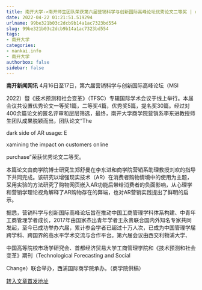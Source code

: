 ```yaml
---
title: 南开大学->南开师生团队荣获第六届营销科学与创新国际高峰论坛优秀论文二等奖 | nankai.info
date: 2022-04-22 01:21:51.519294
urlname: 99be321b03c2dcb9b14a1ac7323bd554
slug: 99be321b03c2dcb9b14a1ac7323bd554
tags: 
- 南开大学
categories:
- nankai.info
- 南开大学
authorbox: false
sidebar: false
---
```

**南开新闻网讯** 4月16日至17日，第六届营销科学与创新国际高峰论坛（MSI

2022）暨《技术预测和社会变革》（TFSC）专辑国际学术会议于线上举行。本届会议共设置优秀论文一等奖1篇，二等奖4篇，优秀奖5篇，提名奖30篇。经过对400余篇论文的匿名评审和层层筛选，最终，南开大学商学院营销系李东进教授师生团队成果脱颖而出，团队论文“The

dark side of AR usage: E
<!--more-->
xamining the impact on customers online

purchase”荣获优秀论文二等奖。

本篇论文由商学院博士研究生郑舒曼在李东进和商学院营销系助理教授刘欢的指导下共同完成。该研究以增强现实技术（AR）在消费者购物情境中的使用为主题，采用实验的方法研究了购物网页嵌入AR功能后带给消费者的负面影响，从心理学和营销学理论视角解释了AR购物存在的弊端，也对AR营销实践提出了鲜明的启示。

据悉，营销科学与创新国际高峰论坛旨在推动中国工商管理学科体系构建、中青年工商管理学者成长，2017年由国家杰出青年学者王永贵联合国内外知名专家共同发起，至今已成功举办六届，累计参会学者已超过十万人次，已成为中国管理学届跨学科、跨国界的高水平学术交流与合作平台。第六届会议由西交利物浦大学、

中国高等院校市场学研究会、首都经济贸易大学工商管理学院和《技术预测和社会变革》期刊（Technological Forecasting and Social

Change）联合举办，西浦国际商学院承办。（商学院供稿）



[转入文章首发地址](http://news.nankai.edu.cn/ywsd/system/2022/04/20/030050990.shtml)